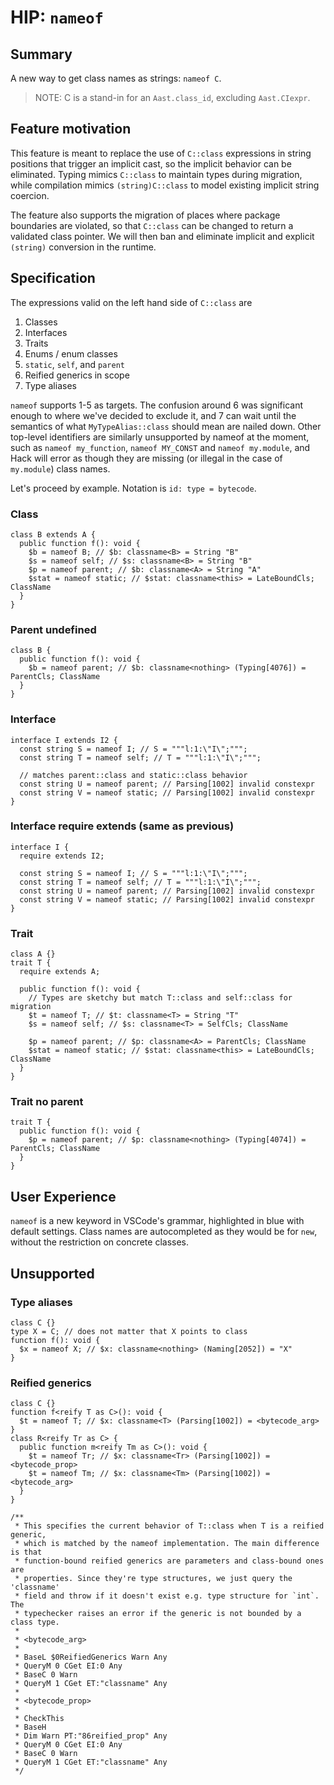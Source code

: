 # HIP: `nameof`

## Summary

A new way to get class names as strings: `nameof C`.

> NOTE: C is a stand-in for an `Aast.class_id`, excluding `Aast.CIexpr`.

## Feature motivation

This feature is meant to replace the use of `C::class` expressions in
string positions that trigger an implicit cast, so the implicit behavior can be
eliminated. Typing mimics `C::class` to maintain types during migration,
while compilation mimics `(string)C::class` to model existing implicit string coercion.

The feature also supports the migration of places where package boundaries
are violated, so that `C::class` can be changed to return a validated class
pointer. We will then ban and eliminate implicit and explicit `(string)`
conversion in the runtime.

## Specification

The expressions valid on the left hand side of `C::class` are
1. Classes
2. Interfaces
3. Traits
4. Enums / enum classes
5. `static`, `self`, and `parent`
6. Reified generics in scope
7. Type aliases

`nameof` supports 1-5 as targets. The confusion around 6 was significant enough
to where we've decided to exclude it, and 7 can wait until the semantics of what
`MyTypeAlias::class` should mean are nailed down. Other top-level identifiers
are similarly unsupported by nameof at the moment, such as `nameof my_function`,
`nameof MY_CONST` and `nameof my.module`, and Hack will error as though they
are missing (or illegal in the case of `my.module`) class names.

Let's proceed by example. Notation is `id: type = bytecode`.

### Class
```
class B extends A {
  public function f(): void {
    $b = nameof B; // $b: classname<B> = String "B"
    $s = nameof self; // $s: classname<B> = String "B"
    $p = nameof parent; // $b: classname<A> = String "A"
    $stat = nameof static; // $stat: classname<this> = LateBoundCls; ClassName
  }
}
```

### Parent undefined
```
class B {
  public function f(): void {
    $b = nameof parent; // $b: classname<nothing> (Typing[4076]) = ParentCls; ClassName
  }
}
```

### Interface
```
interface I extends I2 {
  const string S = nameof I; // S = """l:1:\"I\";""";
  const string T = nameof self; // T = """l:1:\"I\";""";

  // matches parent::class and static::class behavior
  const string U = nameof parent; // Parsing[1002] invalid constexpr
  const string V = nameof static; // Parsing[1002] invalid constexpr
}
```

### Interface require extends (same as previous)
```
interface I {
  require extends I2;

  const string S = nameof I; // S = """l:1:\"I\";""";
  const string T = nameof self; // T = """l:1:\"I\";""";
  const string U = nameof parent; // Parsing[1002] invalid constexpr
  const string V = nameof static; // Parsing[1002] invalid constexpr
}
```

### Trait
```
class A {}
trait T {
  require extends A;

  public function f(): void {
    // Types are sketchy but match T::class and self::class for migration
    $t = nameof T; // $t: classname<T> = String "T"
    $s = nameof self; // $s: classname<T> = SelfCls; ClassName

    $p = nameof parent; // $p: classname<A> = ParentCls; ClassName
    $stat = nameof static; // $stat: classname<this> = LateBoundCls; ClassName
  }
}
```

### Trait no parent
```
trait T {
  public function f(): void {
    $p = nameof parent; // $p: classname<nothing> (Typing[4074]) = ParentCls; ClassName
  }
}
```

## User Experience

`nameof` is a new keyword in VSCode's grammar, highlighted in blue with default
settings. Class names are autocompleted as they would be for `new`, without the
restriction on concrete classes.

## Unsupported

### Type aliases
```
class C {}
type X = C; // does not matter that X points to class
function f(): void {
  $x = nameof X; // $x: classname<nothing> (Naming[2052]) = "X"
}
```

### Reified generics
```
class C {}
function f<reify T as C>(): void {
  $t = nameof T; // $x: classname<T> (Parsing[1002]) = <bytecode_arg>
}
class R<reify Tr as C> {
  public function m<reify Tm as C>(): void {
    $t = nameof Tr; // $x: classname<Tr> (Parsing[1002]) = <bytecode_prop>
    $t = nameof Tm; // $x: classname<Tm> (Parsing[1002]) = <bytecode_arg>
  }
}

/**
 * This specifies the current behavior of T::class when T is a reified generic,
 * which is matched by the nameof implementation. The main difference is that
 * function-bound reified generics are parameters and class-bound ones are
 * properties. Since they're type structures, we just query the 'classname'
 * field and throw if it doesn't exist e.g. type structure for `int`. The
 * typechecker raises an error if the generic is not bounded by a class type.
 *
 * <bytecode_arg>
 *
 * BaseL $0ReifiedGenerics Warn Any
 * QueryM 0 CGet EI:0 Any
 * BaseC 0 Warn
 * QueryM 1 CGet ET:"classname" Any
 *
 * <bytecode_prop>
 *
 * CheckThis
 * BaseH
 * Dim Warn PT:"86reified_prop" Any
 * QueryM 0 CGet EI:0 Any
 * BaseC 0 Warn
 * QueryM 1 CGet ET:"classname" Any
 */
```

